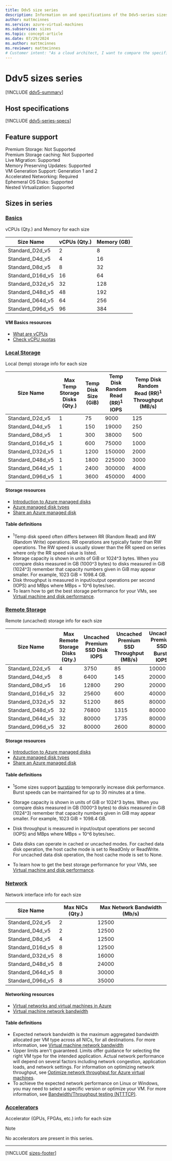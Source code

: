 ```yaml
---
title: Ddv5 size series
description: Information on and specifications of the Ddv5-series sizes
author: mattmcinnes
ms.service: azure-virtual-machines
ms.subservice: sizes
ms.topic: concept-article
ms.date: 07/29/2024
ms.author: mattmcinnes
ms.reviewer: mattmcinnes
# Customer intent: "As a cloud architect, I want to compare the specifications and capabilities of the Ddv5-series virtual machine sizes, so that I can select the appropriate size for my application's performance and resource requirements."
---
```


# Ddv5 sizes series

[!INCLUDE [ddv5-summary](./includes/ddv5-series-summary.md)]

## Host specifications
[!INCLUDE [ddv5-series-specs](./includes/ddv5-series-specs.md)]

## Feature support

Premium Storage: Not Supported<br>
Premium Storage caching: Not Supported<br>
Live Migration: Supported<br>
Memory Preserving Updates: Supported<br>
VM Generation Support: Generation 1 and 2<br>
Accelerated Networking: Required<br>
Ephemeral OS Disks: Supported<br>
Nested Virtualization: Supported<br>

## Sizes in series

### [Basics](#tab/sizebasic)

vCPUs (Qty.) and Memory for each size

| Size Name | vCPUs (Qty.) | Memory (GB) |
| --- | --- | --- |
| Standard_D2d_v5 | 2 | 8 |
| Standard_D4d_v5 | 4 | 16 |
| Standard_D8d_v5 | 8 | 32 |
| Standard_D16d_v5 | 16 | 64 |
| Standard_D32d_v5 | 32 | 128 |
| Standard_D48d_v5 | 48 | 192 |
| Standard_D64d_v5 | 64 | 256 |
| Standard_D96d_v5 | 96 | 384 |

#### VM Basics resources
- [What are vCPUs](../../../virtual-machines/managed-disks-overview.md)
- [Check vCPU quotas](../../../virtual-machines/quotas.md)

### [Local Storage](#tab/sizestoragelocal)

Local (temp) storage info for each size

| Size Name | Max Temp Storage Disks (Qty.) | Temp Disk Size (GiB) | Temp Disk Random Read (RR)<sup>1</sup> IOPS | Temp Disk Random Read (RR)<sup>1</sup> Throughput (MB/s) |
| --- | --- | --- | --- | --- |
| Standard_D2d_v5 | 1 | 75 | 9000 | 125 |
| Standard_D4d_v5 | 1 | 150 | 19000 | 250 |
| Standard_D8d_v5 | 1 | 300 | 38000 | 500 |
| Standard_D16d_v5 | 1 | 600 | 75000 | 1000 |
| Standard_D32d_v5 | 1 | 1200 | 150000 | 2000 |
| Standard_D48d_v5 | 1 | 1800 | 225000 | 3000 |
| Standard_D64d_v5 | 1 | 2400 | 300000 | 4000 |
| Standard_D96d_v5 | 1 | 3600 | 450000 | 4000 |

#### Storage resources
- [Introduction to Azure managed disks](../../../virtual-machines/managed-disks-overview.md)
- [Azure managed disk types](../../../virtual-machines/disks-types.md)
- [Share an Azure managed disk](../../../virtual-machines/disks-shared.md)

#### Table definitions
- <sup>1</sup>Temp disk speed often differs between RR (Random Read) and RW (Random Write) operations. RR operations are typically faster than RW operations. The RW speed is usually slower than the RR speed on series where only the RR speed value is listed.
- Storage capacity is shown in units of GiB or 1024^3 bytes. When you compare disks measured in GB (1000^3 bytes) to disks measured in GiB (1024^3) remember that capacity numbers given in GiB may appear smaller. For example, 1023 GiB = 1098.4 GB.
- Disk throughput is measured in input/output operations per second (IOPS) and MBps where MBps = 10^6 bytes/sec.
- To learn how to get the best storage performance for your VMs, see [Virtual machine and disk performance](../../../virtual-machines/disks-performance.md).

### [Remote Storage](#tab/sizestorageremote)

Remote (uncached) storage info for each size

| Size Name | Max Remote Storage Disks (Qty.) | Uncached Premium SSD Disk IOPS | Uncached Premium SSD Throughput (MB/s) | Uncached Premium SSD Burst<sup>1</sup> IOPS | Uncached Premium SSD Burst<sup>1</sup> Throughput (MB/s) |
| --- | --- | --- | --- | --- | --- |
| Standard_D2d_v5 | 4 | 3750 | 85 | 10000 | 1200 |
| Standard_D4d_v5 | 8 | 6400 | 145 | 20000 | 1200 |
| Standard_D8d_v5 | 16 | 12800 | 290 | 20000 | 1200 |
| Standard_D16d_v5 | 32 | 25600 | 600 | 40000 | 1200 |
| Standard_D32d_v5 | 32 | 51200 | 865 | 80000 | 2000 |
| Standard_D48d_v5 | 32 | 76800 | 1315 | 80000 | 3000 |
| Standard_D64d_v5 | 32 | 80000 | 1735 | 80000 | 3000 |
| Standard_D96d_v5 | 32 | 80000 | 2600 | 80000 | 4000 |

#### Storage resources
- [Introduction to Azure managed disks](../../../virtual-machines/managed-disks-overview.md)
- [Azure managed disk types](../../../virtual-machines/disks-types.md)
- [Share an Azure managed disk](../../../virtual-machines/disks-shared.md)

#### Table definitions
- <sup>1</sup>Some sizes support [bursting](../../disk-bursting.md) to temporarily increase disk performance. Burst speeds can be maintained for up to 30 minutes at a time.

- Storage capacity is shown in units of GiB or 1024^3 bytes. When you compare disks measured in GB (1000^3 bytes) to disks measured in GiB (1024^3) remember that capacity numbers given in GiB may appear smaller. For example, 1023 GiB = 1098.4 GB.
- Disk throughput is measured in input/output operations per second (IOPS) and MBps where MBps = 10^6 bytes/sec.
- Data disks can operate in cached or uncached modes. For cached data disk operation, the host cache mode is set to ReadOnly or ReadWrite. For uncached data disk operation, the host cache mode is set to None.
- To learn how to get the best storage performance for your VMs, see [Virtual machine and disk performance](../../../virtual-machines/disks-performance.md).


### [Network](#tab/sizenetwork)

Network interface info for each size

| Size Name | Max NICs (Qty.) | Max Network Bandwidth (Mb/s) |
| --- | --- | --- |
| Standard_D2d_v5 | 2 | 12500 |
| Standard_D4d_v5 | 2 | 12500 |
| Standard_D8d_v5 | 4 | 12500 |
| Standard_D16d_v5 | 8 | 12500 |
| Standard_D32d_v5 | 8 | 16000 |
| Standard_D48d_v5 | 8 | 24000 |
| Standard_D64d_v5 | 8 | 30000 |
| Standard_D96d_v5 | 8 | 35000 |

#### Networking resources
- [Virtual networks and virtual machines in Azure](/azure/virtual-network/network-overview)
- [Virtual machine network bandwidth](/azure/virtual-network/virtual-machine-network-throughput)

#### Table definitions
- Expected network bandwidth is the maximum aggregated bandwidth allocated per VM type across all NICs, for all destinations. For more information, see [Virtual machine network bandwidth](/azure/virtual-network/virtual-machine-network-throughput)
- Upper limits aren't guaranteed. Limits offer guidance for selecting the right VM type for the intended application. Actual network performance will depend on several factors including network congestion, application loads, and network settings. For information on optimizing network throughput, see [Optimize network throughput for Azure virtual machines](/azure/virtual-network/virtual-network-optimize-network-bandwidth). 
-  To achieve the expected network performance on Linux or Windows, you may need to select a specific version or optimize your VM. For more information, see [Bandwidth/Throughput testing (NTTTCP)](/azure/virtual-network/virtual-network-bandwidth-testing).

### [Accelerators](#tab/sizeaccelerators)

Accelerator (GPUs, FPGAs, etc.) info for each size

> [!NOTE]
> No accelerators are present in this series.

---

[!INCLUDE [sizes-footer](../includes/sizes-footer.md)]


